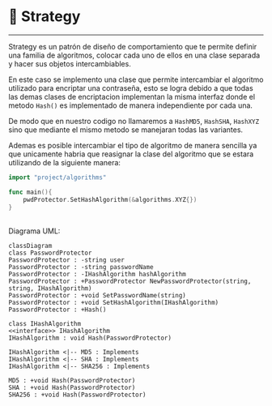 # 🏹 Strategy

---

Strategy es un patrón de diseño de comportamiento que te permite definir una familia de algoritmos, colocar cada uno de ellos en una clase separada y hacer sus objetos intercambiables.

En este caso se implemento una clase que permite intercambiar el algoritmo utilizado para encriptar una contraseña, esto se logra
debido a que todas las demas clases de encriptacion implementan la misma interfaz donde el metodo ```Hash()``` es implementado de 
manera independiente por cada una.

De modo que en nuestro codigo no llamaremos a ```HashMD5```, ```HashSHA```, ```HashXYZ``` sino que mediante el mismo metodo se manejaran 
todas las variantes.

Ademas es posible intercambiar el tipo de algoritmo de manera sencilla ya que unicamente habria que reasignar la clase del algoritmo
que se estara utilizando de la siguiente manera:

```go
import "project/algorithms"

func main(){
    pwdProtector.SetHashAlgorithm(&algorithms.XYZ{})
}
```


<br>
Diagrama UML:

```mermaid
classDiagram
class PasswordProtector
PasswordProtector : -string user
PasswordProtector : -string passwordName
PasswordProtector : -IHashAlgorithm hashAlgorithm
PasswordProtector : +PasswordProtector NewPasswordProtector(string, string, IHashAlgorithm)
PasswordProtector : +void SetPasswordName(string)
PasswordProtector : +void SetHashAlgorithm(IHashAlgorithm)
PasswordProtector : +Hash()

class IHashAlgorithm
<<interface>> IHashAlgorithm
IHashAlgorithm : void Hash(PasswordProtector)

IHashAlgorithm <|-- MD5 : Implements
IHashAlgorithm <|-- SHA : Implements
IHashAlgorithm <|-- SHA256 : Implements

MD5 : +void Hash(PasswordProtector)
SHA : +void Hash(PasswordProtector)
SHA256 : +void Hash(PasswordProtector)


```